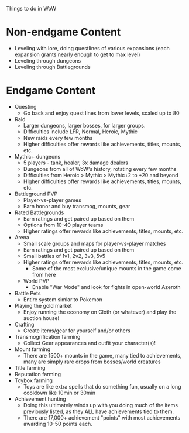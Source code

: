 Things to do in WoW

# Non-endgame Content
- Leveling with lore, doing questlines of various expansions (each expansion grants nearly enough to get to max level)
- Leveling through dungeons
- Leveling through Battlegrounds

# Endgame Content
- Questing
  - Go back and enjoy quest lines from lower levels, scaled up to 80
- Raid
  - Larger dungeons, larger bosses, for larger groups.
  - Difficulties include LFR, Normal, Heroic, Mythic
  - New raids every few months
  - Higher difficulties offer rewards like achievements, titles, mounts, etc.
- Mythic+ dungeons
  - 5 players - tank, healer, 3x damage dealers
  - Dungeons from all of WoW's history, rotating every few months
  - Difficulties from Heroic > Mythic > Mythic+2 to +20 and beyond
  - Higher difficulties offer rewards like achievements, titles, mounts, etc.
- Battleground PVP
  - Player-vs-player games
  - Earn honor and buy transmog, mounts, gear
- Rated Battlegrounds
  - Earn ratings and get paired up based on them
  - Options from 10-40 player teams
  - Higher ratings offer rewards like achievements, titles, mounts, etc.
- Arena
  - Small scale groups and maps for player-vs-player matches
  - Earn ratings and get paired up based on them
  - Small battles of 1v1, 2v2, 3v3, 5v5
  - Higher ratings offer rewards like achievements, titles, mounts, etc.
    - Some of the most exclusive/unique mounts in the game come from here
  - World PVP
    - Enable "War Mode" and look for fights in open-world Azeroth
- Battle Pets
  - Entire system simlar to Pokemon
- Playing the gold market
  - Enjoy running the economy on Cloth (or whatever) and play the auction house!
- Crafting
  - Create items/gear for yourself and/or others
- Transmogrification farming
  - Collect Gear appearances and outfit your character(s)!
- Mount farming
  - There are 1500+ mounts in the game, many tied to achievements, many are simply rare drops from bosses/world creatures
- Title farming
- Reputation farming
- Toybox farming
  - Toys are like extra spells that do something fun, usually on a long cooldown like 10min or 30min
- Achievement hunting
  - Doing this ultimately winds up with you doing much of the items previously listed, as they ALL have achievements tied to them.
  - There are 17,000+ achievement "points" with most achievements awarding 10-50 points each.